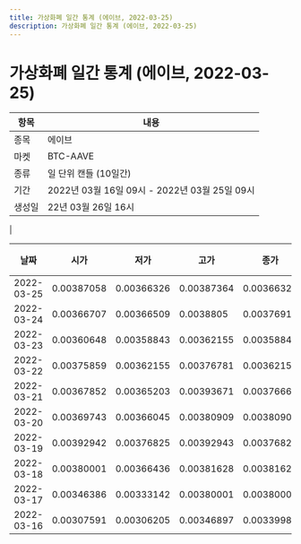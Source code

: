 ```yaml
---
title: 가상화폐 일간 통계 (에이브, 2022-03-25)
description: 가상화폐 일간 통계 (에이브, 2022-03-25)
---
```


가상화폐 일간 통계 (에이브, 2022-03-25)
===

|항목|내용|
|--|--|
|종목|에이브|
|마켓|BTC-AAVE|
|종류|일 단위 캔들 (10일간)|
|기간|2022년 03월 16일 09시 - 2022년 03월 25일 09시|
|생성일|22년 03월 26일 16시|
|

|날짜|시가|저가|고가|종가|비고|
|--|--|--|--|--|--|
|2022-03-25|0.00387058|0.00366326|0.00387364|0.00366326|    |
|2022-03-24|0.00366707|0.00366509|0.0038805|0.00376915|    |
|2022-03-23|0.00360648|0.00358843|0.00362155|0.00358843|    |
|2022-03-22|0.00375859|0.00362155|0.00376781|0.00362155|    |
|2022-03-21|0.00367852|0.00365203|0.00393671|0.00376668|    |
|2022-03-20|0.00369743|0.00366045|0.00380909|0.00380909|    |
|2022-03-19|0.00392942|0.00376825|0.00392943|0.00376825|    |
|2022-03-18|0.00380001|0.00366436|0.00381628|0.00381628|    |
|2022-03-17|0.00346386|0.00333142|0.00380001|0.00380001|    |
|2022-03-16|0.00307591|0.00306205|0.00346897|0.00339987|    |
